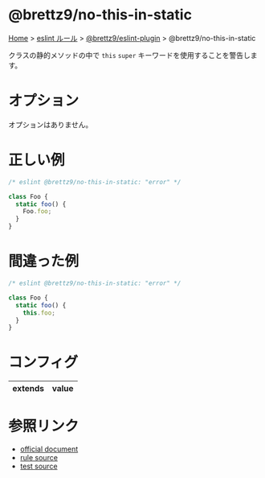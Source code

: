 # @brettz9/no-this-in-static

[Home](../../index.md) >
[eslint ルール](../index.md) >
[@brettz9/eslint-plugin](../@brettz9.md) >
@brettz9/no-this-in-static

クラスの静的メソッドの中で `this` `super` キーワードを使用することを警告します。

# オプション

オプションはありません。

# 正しい例

```javascript
/* eslint @brettz9/no-this-in-static: "error" */

class Foo {
  static foo() {
    Foo.foo;
  }
}
```

# 間違った例

```javascript
/* eslint @brettz9/no-this-in-static: "error" */

class Foo {
  static foo() {
    this.foo;
  }
}
```

# コンフィグ

| extends | value |
| ------- | ----- |

# 参照リンク

- [official document](https://github.com/brettz9/eslint-plugin/blob/main/docs/rules/no-this-in-static.md)
- [rule source](https://github.com/brettz9/eslint-plugin/blob/main/lib/rules/no-this-in-static.js)
- [test source](https://github.com/brettz9/eslint-plugin/blob/main/tests/lib/rules/no-this-in-static.js)
